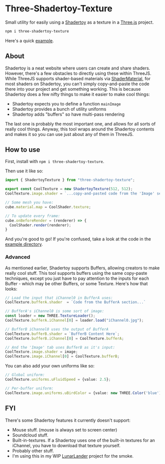 # Three-Shadertoy-Texture

Small utility for easily using a [Shadertoy](https://www.shadertoy.com/) as a texture in a [Three.js](https://threejs.org/) project.

```sh
npm i three-shadertoy-texture
```

Here's a quick [example](https://three-shadertoy-texture-example.vercel.app/).

## About

Shadertoy is a neat website where users can create and share shaders. However, there's a few obstacles to
directly using these within ThreeJS. While ThreeJS supports shader-based materials via 
[ShaderMaterial](https://threejs.org/docs/?q=ShaderMa#api/en/materials/ShaderMaterial), for most shaders on
Shadertoy, you can't simply copy-and-paste the code there into your project and get something working. This
is because Shadertoy does a few nifty things to make it easier to make cool things:

  - Shadertoy expects you to define a function `mainImage`
  - Shadertoy provides a bunch of utility uniforms
  - Shadertoy adds "buffers" so have multi-pass rendering

The last one is probably the most important one, and allows for all sorts of really cool things. Anyway,
this tool wraps around the Shadertoy contents and makes it so you can use just about any of them in ThreeJS.

## How to use

First, install with `npm i three-shadertoy-texture`.

Then use it like so:

``` typescript
import { ShadertoyTexture } from "three-shadertoy-texture";

export const CoolTexture = new ShadertoyTexture(512, 512);
CoolTexture.image.shader = `...copy-and-pasted code from the 'Image' section...`;

// Some mesh you have:
cube.material.map = CoolShader.texture;

// To update every frame:
cube.onBeforeRender = (renderer) => {
  CoolShader.render(renderer);
}
```

And you're good to go! If you're confused, take a look at the code
in the [example directory](https://github.com/lukeschaefer/Three-Shadertoy-Texture/tree/main/example/src).

### Advanced

As mentioned earlier, Shadertoy supports Buffers, allowing creators to make really cool stuff.
This tool supports buffers using the same copy-paste techniques, except you just have to
pay attention to the inputs for each Buffer - which may be other Buffers, or some Texture.
Here's how that looks:

```typescript
// Load the input that iChannel0 in BufferA uses:
CoolTexture.bufferA.shader  = `Code from the BufferA section...`

// BufferA's iChannel0 is some sort of image:
const loader = new THREE.TextureLoader();
CoolTexture.bufferA.iChannel[0] = loader.load("iChannel0.jpg");

// BufferB iChannel0 uses the output of BufferA
CoolTexture.bufferB.shader = `BufferB Content Here`;
CoolTexture.bufferB.iChannel[0] = CoolTexture.bufferA;

// And the 'Image' tab uses BufferB as it's input:
CoolTexture.image.shader = image;
CoolTexture.image.iChannel[0] = CoolTexture.bufferB;
```

You can also add your own uniforms like so:

```typescript
// Global uniform:
CoolTexture.uniforms.uFluidSpeed = {value: 2.5};

// Per-buffer uniform:
CoolTexture.image.uniforms.uBirdColor = {value: new THREE.Color('blue')};
```

## FYI

There's some Shadertoy features it currently doesn't support:

- Mouse stuff. (mouse is always set to screen center)
- Soundcloud stuff.
- Built-in-textures.
  If a Shadertoy uses one of the built-in textures for an iChannel, you
  have to download that texture yourself.
- Probably other stuff.
- I'm using this in my WIP [LunarLander](https://lander.luke.software) project for the smoke.


